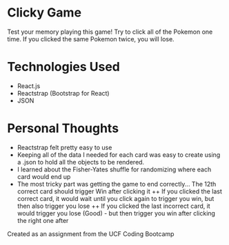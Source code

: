 # Clicky Game

Test your memory playing this game! Try to click all of the Pokemon one time. If you clicked the same Pokemon twice, you will lose.

# Technologies Used
+ React.js
+ Reactstrap (Bootstrap for React)
+ JSON

# Personal Thoughts
+ Reactstrap felt pretty easy to use 
+ Keeping all of the data I needed for each card was easy to create using a .json to hold all the objects to be rendered.
+ I learned about the Fisher-Yates shuffle for randomizing where each card would end up
+ The most tricky part was getting the game to end correctly... The 12th correct card should trigger Win after clicking it
++ If you clicked the last correct card, it would wait until you click again to trigger you win, but then also trigger you lose
++ If you clicked the last incorrect card, it would trigger you lose (Good) - but then trigger you win after clicking the right one after 


Created as an assignment from the UCF Coding Bootcamp
